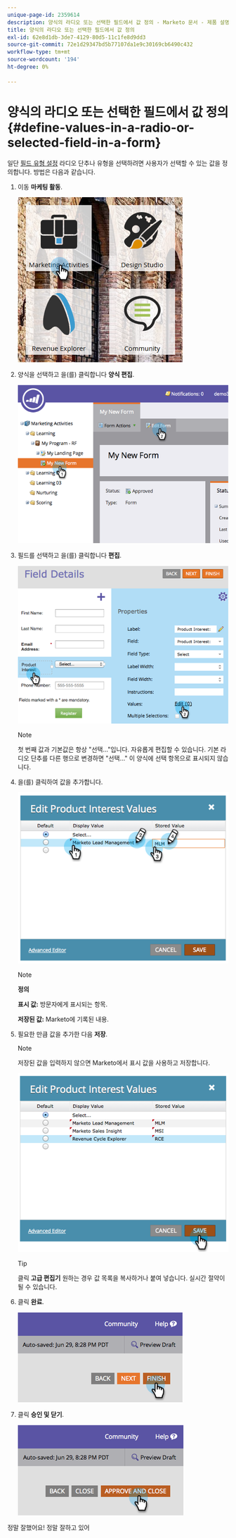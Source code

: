 ```yaml
---
unique-page-id: 2359614
description: 양식의 라디오 또는 선택한 필드에서 값 정의 - Marketo 문서 - 제품 설명서
title: 양식의 라디오 또는 선택한 필드에서 값 정의
exl-id: 62e8d1db-3de7-4129-80d5-11c1fe8d9dd3
source-git-commit: 72e1d29347bd5b77107da1e9c30169cb6490c432
workflow-type: tm+mt
source-wordcount: '194'
ht-degree: 0%

---
```


# 양식의 라디오 또는 선택한 필드에서 값 정의 {#define-values-in-a-radio-or-selected-field-in-a-form}

일단 [필드 유형 설정](/help/marketo/product-docs/administration/field-management/change-the-type-of-a-marketo-custom-field.md) 라디오 단추나 유형을 선택하려면 사용자가 선택할 수 있는 값을 정의합니다. 방법은 다음과 같습니다.

1. 이동 **마케팅 활동**.

   ![](assets/ma.png)

1. 양식을 선택하고 을(를) 클릭합니다 **양식 편집**.

   ![](assets/image2014-9-15-16-3a28-3a56.png)

1. 필드를 선택하고 을(를) 클릭합니다 **편집**.

   ![](assets/image2014-9-15-16-3a29-3a6.png)

   >[!NOTE]
   >
   >첫 번째 값과 기본값은 항상 &quot;선택...&quot;입니다. 자유롭게 편집할 수 있습니다. 기본 라디오 단추를 다른 행으로 변경하면 &quot;선택...&quot; 이 양식에 선택 항목으로 표시되지 않습니다.

1. 을(를) 클릭하여 값을 추가합니다.

   ![](assets/image2014-9-15-16-3a29-3a18.png)

   >[!NOTE]
   >
   >**정의**
   >
   >**표시 값:** 방문자에게 표시되는 항목.
   >
   >**저장된 값:** Marketo에 기록된 내용.

1. 필요한 만큼 값을 추가한 다음 **저장**.

   >[!NOTE]
   >
   >저장된 값을 입력하지 않으면 Marketo에서 표시 값을 사용하고 저장합니다.

   ![](assets/image2014-9-15-16-3a29-3a30.png)

   >[!TIP]
   >
   >클릭 **고급 편집기** 원하는 경우 값 목록을 복사하거나 붙여 넣습니다. 실시간 절약이 될 수 있습니다.

1. 클릭 **완료**.

   ![](assets/image2014-9-15-16-3a29-3a43.png)

1. 클릭 **승인 및 닫기**.

   ![](assets/image2014-9-15-16-3a29-3a57.png)

정말 잘했어요! 정말 잘하고 있어
